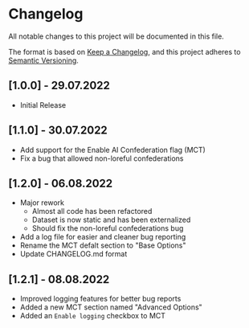 # Changelog

All notable changes to this project will be documented in this file.

The format is based on [Keep a Changelog](https://keepachangelog.com/en/1.0.0/),
and this project adheres to [Semantic Versioning](https://semver.org/spec/v2.0.0.html).

## [1.0.0] - 29.07.2022

- Initial Release

## [1.1.0] - 30.07.2022

- Add support for the Enable AI Confederation flag (MCT)
- Fix a bug that allowed non-loreful confederations

## [1.2.0] - 06.08.2022

- Major rework
  - Almost all code has been refactored
  - Dataset is now static and has been externalized
  - Should fix the non-loreful confederations bug
- Add a log file for easier and cleaner bug reporting
- Rename the MCT defalt section to "Base Options"
- Update CHANGELOG.md format

## [1.2.1] - 08.08.2022

- Improved logging features for better bug reports
- Added a new MCT section named "Advanced Options"
- Added an `Enable logging` checkbox to MCT